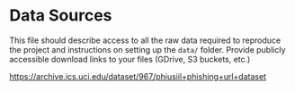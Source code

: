 # Data Sources

This file should describe access to all the raw data required to reproduce the project and instructions on setting up the `data/` folder. Provide publicly accessible download links to your files (GDrive, S3 buckets, etc.)

https://archive.ics.uci.edu/dataset/967/phiusiil+phishing+url+dataset
